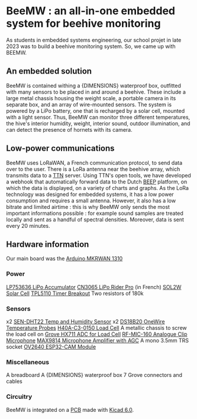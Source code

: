 # BeeMW : an all-in-one embedded system for beehive monitoring

As students in embedded systems engineering, our school projet in late 2023 was to build a beehive monitoring system.  So, we came up with BEEMW.


## An embedded solution

BeeMW is contained withing a {DIMENSIONS} waterproof box, outfitted with many sensors to be placed in and around a beehive. These include a large metal chassis housing the weight scale, a portable camera in its separate box, and an array of wire-mounted sensors. The system is powered by a LiPo battery, one that is recharged by a solar cell, mounted with a light sensor. Thus, BeeMW can monitor three different temperatures, the hive's interior humidity, weight, interior sound, outdoor illumination, and can detect the presence of hornets with its camera.

## Low-power communications

BeeMW uses LoRaWAN, a French communication protocol, to send data over to the user. There is a LoRa antenna near the beehive array, which transmits data to a [TTN](https://www.thethingsnetwork.org/) server. Using TTN's open tools, we have developed a webhook that automatically forward data to the Dutch [BEEP](https://beep.nl/) platform, on which the data is displayed, on a variety of charts and graphs.
As the LoRa technology was designed for embedded systems, it has a low power consumption and requires a small antenna. However, it also has a low bitrate and limited airtime : this is why BeeMW only sends the most important informations possible : for example sound samples are treated locally and sent as a handful of spectral densities. Moreover, data is sent every 20 minutes.

## Hardware information

Our main board was the [Arduino MKRWAN 1310](https://docs.arduino.cc/hardware/mkr-wan-1310/)
### Power
[LP753636 LiPo Accumulator](https://www.tme.eu/en/details/accu-lp753636_cl/rechargeable-batteries/cellevia-batteries/)
[CN3065 LiPo Rider Pro](https://www.seeedstudio.com/LiPo-Rider-Pro.html)
(in French) [SOL2W Solar Cell](https://www.gotronic.fr/art-cellule-solaire-sol2w-18995.htm)
[TPL5110 Timer Breakout](https://www.adafruit.com/product/3435)
Two resistors of 180k
### Sensors
x2 [SEN-DHT22 Temp and Humidity Sensor](https://joy-it.net/en/products/SEN-DHT22)
x2 [DS18B20 OneWire Temperature Probes](https://www.analog.com/en/products/ds18b20.html)
[H40A-C3-0150 Load Cell](https://www.bosche.eu/en/scale-components/load-cells/single-point-load-cell/single-point-load-cell-h40a)
A metallic chassis to screw the load cell on
[Grove HX711 ADC for Load Cell](https://www.seeedstudio.com/Grove-ADC-for-Load-Cell-HX711-p-4361.html)
[RF-MIC-160 Analogue Clip Microphone](https://www.conrad.com/en/p/renkforce-rf-mic-160-clip-speech-microphone-transfer-type-details-analogue-incl-clip-2332132.html)
[MAX9814 Microphone Amplifier with AGC](https://www.adafruit.com/product/1713)
A mono 3.5mm TRS socket
[OV2640 ESP32-CAM Module](https://wiki.dfrobot.com/ESP32_CAMERA-QR_Tutorial)
### Miscellaneous
A breadboard
A {DIMENSIONS} waterproof box
7 Grove connectors and cables
### Circuitry

BeeMW is integrated on a [PCB](./bmw_pcb.cad) made with [Kicad 6.0](https://www.kicad.org/).